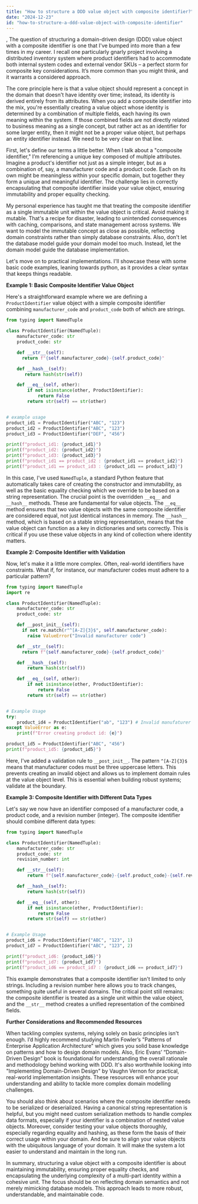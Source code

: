 ```yaml
---
title: "How to structure a DDD value object with composite identifier?"
date: "2024-12-23"
id: "how-to-structure-a-ddd-value-object-with-composite-identifier"
---
```


,  The question of structuring a domain-driven design (DDD) value object with a composite identifier is one that I've bumped into more than a few times in my career. I recall one particularly gnarly project involving a distributed inventory system where product identifiers had to accommodate both internal system codes and external vendor SKUs – a perfect storm for composite key considerations. It’s more common than you might think, and it warrants a considered approach.

The core principle here is that a value object should represent a concept in the domain that doesn't have identity over time; instead, its identity is derived entirely from its attributes. When you add a composite identifier into the mix, you're essentially creating a value object whose identity is determined by a combination of multiple fields, each having its own meaning within the system. If those combined fields are not directly related to business meaning as a single concept, but rather act as an identifier for some larger entity, then it might not be a proper value object, but perhaps an entity identifier instead. We need to be very clear on that line.

First, let's define our terms a little better. When I talk about a "composite identifier," I’m referencing a unique key composed of multiple attributes. Imagine a product's identifier not just as a simple integer, but as a combination of, say, a manufacturer code and a product code. Each on its own might be meaningless within your specific domain, but together they form a unique and meaningful identifier. The challenge lies in correctly encapsulating that composite identifier inside your value object, ensuring immutability and proper equality checking.

My personal experience has taught me that treating the composite identifier as a single immutable unit within the value object is critical. Avoid making it mutable. That's a recipe for disaster, leading to unintended consequences with caching, comparisons, and state management across systems. We want to model the immutable concept as close as possible, reflecting domain constraints rather than simply database constraints. Also, don't let the database model guide your domain model too much. Instead, let the domain model guide the database implementation.

Let's move on to practical implementations. I'll showcase these with some basic code examples, leaning towards python, as it provides a clear syntax that keeps things readable.

**Example 1: Basic Composite Identifier Value Object**

Here's a straightforward example where we are defining a `ProductIdentifier` value object with a simple composite identifier combining `manufacturer_code` and `product_code` both of which are strings.

```python
from typing import NamedTuple

class ProductIdentifier(NamedTuple):
    manufacturer_code: str
    product_code: str

    def __str__(self):
      return f"{self.manufacturer_code}-{self.product_code}"

    def __hash__(self):
       return hash(str(self))

    def __eq__(self, other):
        if not isinstance(other, ProductIdentifier):
            return False
        return str(self) == str(other)


# example usage
product_id1 = ProductIdentifier("ABC", "123")
product_id2 = ProductIdentifier("ABC", "123")
product_id3 = ProductIdentifier("DEF", "456")

print(f"product_id1: {product_id1}")
print(f"product_id2: {product_id2}")
print(f"product_id3: {product_id3}")
print(f"product_id1 == product_id2 : {product_id1 == product_id2}")
print(f"product_id1 == product_id3 : {product_id1 == product_id3}")
```

In this case, I've used `NamedTuple`, a standard Python feature that automatically takes care of creating the constructor and immutability, as well as the basic equality checking which we override to be based on a string representation. The crucial point is the overridden `__eq__` and `__hash__` methods. These are fundamental for value objects. The `__eq__` method ensures that two value objects with the same composite identifier are considered equal, not just identical instances in memory. The `__hash__` method, which is based on a stable string representation, means that the value object can function as a key in dictionaries and sets correctly. This is critical if you use these value objects in any kind of collection where identity matters.

**Example 2: Composite Identifier with Validation**

Now, let's make it a little more complex. Often, real-world identifiers have constraints. What if, for instance, our manufacturer codes must adhere to a particular pattern?

```python
from typing import NamedTuple
import re

class ProductIdentifier(NamedTuple):
    manufacturer_code: str
    product_code: str

    def __post_init__(self):
      if not re.match(r"^[A-Z]{3}$", self.manufacturer_code):
        raise ValueError("Invalid manufacturer code")

    def __str__(self):
      return f"{self.manufacturer_code}-{self.product_code}"

    def __hash__(self):
        return hash(str(self))

    def __eq__(self, other):
        if not isinstance(other, ProductIdentifier):
            return False
        return str(self) == str(other)


# Example Usage
try:
    product_id4 = ProductIdentifier("ab", "123") # Invalid manufaturer code
except ValueError as e:
    print(f"Error creating product id: {e}")

product_id5 = ProductIdentifier("ABC", "456")
print(f"product_id5: {product_id5}")
```

Here, I've added a validation rule to `__post_init__`.  The pattern `^[A-Z]{3}$` means that manufacturer codes must be three uppercase letters. This prevents creating an invalid object and allows us to implement domain rules at the value object level. This is essential when building robust systems; validate at the boundary.

**Example 3: Composite Identifier with Different Data Types**

Let's say we now have an identifier composed of a manufacturer code, a product code, and a revision number (integer). The composite identifier should combine different data types:

```python
from typing import NamedTuple

class ProductIdentifier(NamedTuple):
    manufacturer_code: str
    product_code: str
    revision_number: int

    def __str__(self):
        return f"{self.manufacturer_code}-{self.product_code}-{self.revision_number}"

    def __hash__(self):
        return hash(str(self))

    def __eq__(self, other):
        if not isinstance(other, ProductIdentifier):
            return False
        return str(self) == str(other)


# Example Usage
product_id6 = ProductIdentifier("ABC", "123", 1)
product_id7 = ProductIdentifier("ABC", "123", 2)

print(f"product_id6: {product_id6}")
print(f"product_id7: {product_id7}")
print(f"product_id6 == product_id7 : {product_id6 == product_id7}")

```

This example demonstrates that a composite identifier isn't limited to only strings. Including a revision number here allows you to track changes, something quite useful in several domains. The critical point still remains: the composite identifier is treated as a single unit within the value object, and the `__str__` method creates a unified representation of the combined fields.

**Further Considerations and Recommended Resources**

When tackling complex systems, relying solely on basic principles isn't enough. I’d highly recommend studying Martin Fowler’s "Patterns of Enterprise Application Architecture" which gives you solid base knowledge on patterns and how to design domain models. Also, Eric Evans’ “Domain-Driven Design” book is foundational for understanding the overall rationale and methodology behind working with DDD. It's also worthwhile looking into "Implementing Domain-Driven Design" by Vaughn Vernon for practical, real-world implementation insights. These resources will enhance your understanding and ability to tackle more complex domain modelling challenges.

You should also think about scenarios where the composite identifier needs to be serialized or deserialized. Having a canonical string representation is helpful, but you might need custom serialization methods to handle complex data formats, especially if your identifier is a combination of nested value objects. Moreover, consider testing your value objects thoroughly, especially regarding equality and hashing, as these form the basis of their correct usage within your domain. And be sure to align your value objects with the ubiquitous language of your domain. It will make the system a lot easier to understand and maintain in the long run.

In summary, structuring a value object with a composite identifier is about maintaining immutability, ensuring proper equality checks, and encapsulating the underlying complexity of a multi-part identity within a cohesive unit. The focus should be on reflecting domain semantics and not merely mimicking database models. This approach leads to more robust, understandable, and maintainable code.
